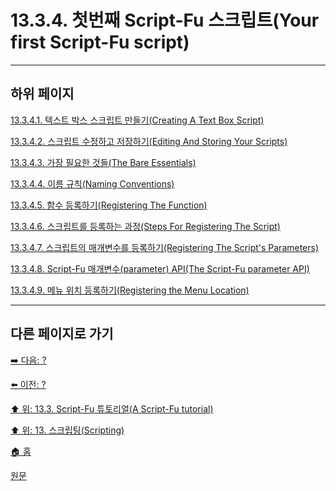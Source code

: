 # 13.3.4. 첫번째 Script-Fu 스크립트(Your first Script-Fu script)

***

## 하위 페이지

[13.3.4.1. 텍스트 박스 스크립트 만들기(Creating A Text Box Script)](./13-03-04-01-creating_a_text_box_script.md)

[13.3.4.2. 스크립트 수정하고 저장하기(Editing And Storing Your Scripts)](./13-03-04-02-editing_and_storing_your_scripts.md)

[13.3.4.3. 가장 필요한 것들(The Bare Essentials)](./13-03-04-03-the_bare_essentials.md)

[13.3.4.4. 이름 규칙(Naming Conventions)](./13-03-04-04-naming_conventions.md)

[13.3.4.5. 함수 등록하기(Registering The Function)](./13-03-04-05-registering_the_function.md)

[13.3.4.6. 스크립트를 등록하는 과정(Steps For Registering The Script)](./13-03-04-06-steps_for_registering_the_script.md)

[13.3.4.7. 스크립트의 매개변수를 등록하기(Registering The Script's Parameters)](./13-03-04-07-registering_the_scripts_parameters.md)

[13.3.4.8. Script-Fu 매개변수(parameter) API(The Script-Fu parameter API)](./13-03-04-08-00-the_script_fu_parameter_api.md)

[13.3.4.9. 메뉴 위치 등록하기(Registering the Menu Location)](./13-03-04-09-registering_the_menu_location.md)

***

## 다른 페이지로 가기

[➡️ 다음: ?]()

[⬅️ 이전: ?]()

[⬆️ 위: 13.3. Script-Fu 튜토리얼(A Script-Fu tutorial)](./13-03-00-a-script-fu-tutorial.md)

[⬆️ 위: 13. 스크립팅(Scripting)](./13-00-scripting.md)

[🏠 홈](./00-home.md)

[원문](https://docs.gimp.org/2.10/ko/gimp-using-script-fu-tutorial-first-script.html)